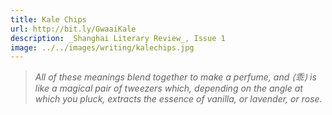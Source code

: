 ```yaml
---
title: Kale Chips
url: http://bit.ly/GwaaiKale
description: _Shanghai Literary Review_, Issue 1
image: ../../images/writing/kalechips.jpg
---
```

> _All of these meanings blend together to make a perfume, and ⟨乖⟩ is like a magical pair of tweezers which, depending on the angle at which you pluck, extracts the essence of vanilla, or lavender, or rose._